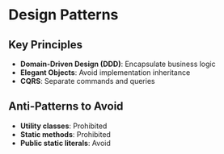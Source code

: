# Design Patterns

## Key Principles
- **Domain-Driven Design (DDD)**: Encapsulate business logic
- **Elegant Objects**: Avoid implementation inheritance
- **CQRS**: Separate commands and queries

## Anti-Patterns to Avoid
- **Utility classes**: Prohibited
- **Static methods**: Prohibited
- **Public static literals**: Avoid